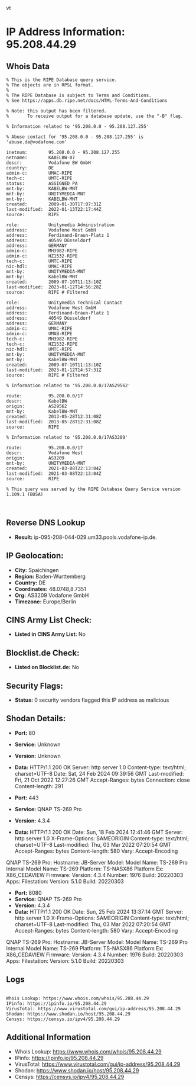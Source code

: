 vt
# IP Address Information: 95.208.44.29

## Whois Data
```
% This is the RIPE Database query service.
% The objects are in RPSL format.
%
% The RIPE Database is subject to Terms and Conditions.
% See https://apps.db.ripe.net/docs/HTML-Terms-And-Conditions

% Note: this output has been filtered.
%       To receive output for a database update, use the "-B" flag.

% Information related to '95.208.0.0 - 95.208.127.255'

% Abuse contact for '95.208.0.0 - 95.208.127.255' is 'abuse.de@vodafone.com'

inetnum:        95.208.0.0 - 95.208.127.255
netname:        KABELBW-07
descr:          Vodafone BW GmbH
country:        DE
admin-c:        UMAC-RIPE
tech-c:         UMTC-RIPE
status:         ASSIGNED PA
mnt-by:         KABELBW-MNT
mnt-by:         UNITYMEDIA-MNT
mnt-by:         KABELBW-MNT
created:        2009-01-30T17:07:31Z
last-modified:  2022-01-13T22:17:44Z
source:         RIPE

role:           Unitymedia Administration
address:        Vodafone West GmbH
address:        Ferdinand-Braun-Platz 1
address:        40549 Düsseldorf
address:        GERMANY
admin-c:        MH3982-RIPE
admin-c:        HZ1532-RIPE
tech-c:         UMTC-RIPE
nic-hdl:        UMAC-RIPE
mnt-by:         UNITYMEDIA-MNT
mnt-by:         KabelBW-MNT
created:        2009-07-10T11:13:10Z
last-modified:  2023-01-12T14:56:28Z
source:         RIPE # Filtered

role:           Unitymedia Technical Contact
address:        Vodafone West GmbH
address:        Ferdinand-Braun-Platz 1
address:        40549 Düsseldorf
address:        GERMANY
admin-c:        UMAC-RIPE
admin-c:        UMAB-RIPE
tech-c:         MH3982-RIPE
tech-c:         HZ1532-RIPE
nic-hdl:        UMTC-RIPE
mnt-by:         UNITYMEDIA-MNT
mnt-by:         KabelBW-MNT
created:        2009-07-10T11:13:10Z
last-modified:  2023-01-12T14:57:31Z
source:         RIPE # Filtered

% Information related to '95.208.0.0/17AS29562'

route:          95.208.0.0/17
descr:          KabelBW
origin:         AS29562
mnt-by:         KabelBW-MNT
created:        2013-05-28T12:31:08Z
last-modified:  2013-05-28T12:31:08Z
source:         RIPE

% Information related to '95.208.0.0/17AS3209'

route:          95.208.0.0/17
descr:          Vodafone West
origin:         AS3209
mnt-by:         UNITYMEDIA-MNT
created:        2021-03-08T22:13:04Z
last-modified:  2021-03-08T22:13:04Z
source:         RIPE

% This query was served by the RIPE Database Query Service version 1.109.1 (BUSA)



```
## Reverse DNS Lookup
- **Result:** ip-095-208-044-029.um33.pools.vodafone-ip.de.

## IP Geolocation:
- **City:** Spaichingen
- **Region:** Baden-Wurttemberg
- **Country:** DE
- **Coordinates:** 48.0748,8.7351
- **Org:** AS3209 Vodafone GmbH
- **Timezone:** Europe/Berlin

## CINS Army List Check:
- **Listed in CINS Army List:** 
No

## Blocklist.de Check:
- **Listed on Blocklist.de:** 
No

## Security Flags:
- **Status:** 0 security vendors flagged this IP address as malicious

## Shodan Details:
- **Port:** 80
- **Service:** Unknown
- **Version:** Unknown
- **Data:** HTTP/1.1 200 OK
Server: http server 1.0
Content-type: text/html; charset=UTF-8
Date: Sat, 24 Feb 2024 09:39:56 GMT
Last-modified: Fri, 21 Oct 2022 12:27:26 GMT
Accept-Ranges: bytes
Connection: close
Content-length: 291



- **Port:** 443
- **Service:** QNAP TS-269 Pro
- **Version:** 4.3.4
- **Data:** HTTP/1.1 200 OK
Date: Sun, 18 Feb 2024 12:41:46 GMT
Server: http server 1.0
X-Frame-Options: SAMEORIGIN
Content-type: text/html; charset=UTF-8
Last-modified: Thu, 03 Mar 2022 07:20:54 GMT
Accept-Ranges: bytes
Content-length: 580
Vary: Accept-Encoding


QNAP TS-269 Pro:
  Hostname: JB-Server
  Model:
    Model Name: TS-269 Pro
    Internal Model Name: TS-269
    Platform: TS-NASX86
    Platform Ex: X86_CEDAVIEW
  Firmware:
    Version: 4.3.4
    Number: 1976
    Build: 20220303
  Apps:
    Filestation:
      Version: 5.1.0
      Build: 20220303


- **Port:** 8080
- **Service:** QNAP TS-269 Pro
- **Version:** 4.3.4
- **Data:** HTTP/1.1 200 OK
Date: Sun, 25 Feb 2024 13:37:14 GMT
Server: http server 1.0
X-Frame-Options: SAMEORIGIN
Content-type: text/html; charset=UTF-8
Last-modified: Thu, 03 Mar 2022 07:20:54 GMT
Accept-Ranges: bytes
Content-length: 580
Vary: Accept-Encoding


QNAP TS-269 Pro:
  Hostname: JB-Server
  Model:
    Model Name: TS-269 Pro
    Internal Model Name: TS-269
    Platform: TS-NASX86
    Platform Ex: X86_CEDAVIEW
  Firmware:
    Version: 4.3.4
    Number: 1976
    Build: 20220303
  Apps:
    Filestation:
      Version: 5.1.0
      Build: 20220303


## Logs
```

Whois Lookup: https://www.whois.com/whois/95.208.44.29
IPinfo: https://ipinfo.io/95.208.44.29
VirusTotal: https://www.virustotal.com/gui/ip-address/95.208.44.29
Shodan: https://www.shodan.io/host/95.208.44.29
Censys: https://censys.io/ipv4/95.208.44.29

```
## Additional Information
- Whois Lookup: https://www.whois.com/whois/95.208.44.29
- IPinfo: https://ipinfo.io/95.208.44.29
- VirusTotal: https://www.virustotal.com/gui/ip-address/95.208.44.29
- Shodan: https://www.shodan.io/host/95.208.44.29
- Censys: https://censys.io/ipv4/95.208.44.29

